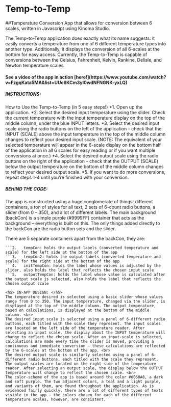 # Temp-to-Temp
##Temperature Conversion App that allows for conversion between 6 scales, written in Javascript using Kinoma Studio. 

The Temp-to-Temp application does exactly what its name suggests: it easily converts a temperature from one of 6 different temperature types into another type. Additionally, it displays the conversion of all 6-scales at the bottom for easy access. Currently, the Temp-to-Temp is capable of conversions between the Celsius, Fahrenheit, Kelvin, Rankine, Delisle, and Newton temperature scales. 

<h4>See a video of the app in action [here!](https://www.youtube.com/watch?v=FzgqKata5MA&list=UUc6KCm3yl0wdNFNGNK-yxLQ)</h4>

<h5>INSTRUCTIONS:</h5>
How to Use the Temp-to-Temp (in 5 easy steps!)
*1. Open up the application.
*2. Select the desired input temperature using the slider. Check the current temperature with the input temperature display on the top of the middle column, under the blue INPUT letters.
*3. Select the desired input scale using the radio buttons on the left of the application – check that the INPUT (SCALE) above the input temperature in the top of the middle column changes to reflect your desired input scale.
(NOTE: The equivalent of your selected temperature will appear in the 6-scale display on the bottom half of the application in all 6 scales for easy reading or if you want multiple conversions at once.)
*4. Select the desired output scale using the radio buttons on the right of the application – check that the OUTPUT (SCALE) below the output temperature on the bottom of the middle column changes to reflect your desired output scale.
*5. If you want to do more conversions, repeat steps 1-4 until you’re finished with your conversion. 

<h5>BEHIND THE CODE:</h5>
The app is constructed using a huge conglomerate of things: different containers, a ton of styles for all text, 2 sets of 6-count radio buttons, a slider (from 0 – 350), and a lot of different labels. The main background (backCon) is a simple purple (#9999FF) container that acts as the background – everything is built on this. The only things added directly to the backCon are the radio button sets and the slider. 

There are 5 separate containers apart from the backCon, they are:
```1.	displayCon: holds the transition piece, a label, (“if you’re curious…” between the input and output halves of the app.
```2.	tempCon: holds the output labels (converted temperature and scale) for the left side at the bottom of the app
```3.	tempCon2: holds the output labels (converted temperature and scale) for the right side at the bottom of the app
```4.	initTempCon: holds the label whose values is adjusted by the slider, also holds the label that reflects the chosen input scale
```5.	outputTempCon: holds the label whose value is calculated after the output scale is selected, also holds the label that reflects the chosen output scale

<h5> IN-APP DESIGN: </h5>
The temperature desired is selected using a basic slider whose values range from 0 to 350. The input temperature, changed via the slider, is displayed at the top of the middle column. The output temperature, based on calculations, is displayed at the bottom of the middle column. <br>
The desired input scale is selected using a panel of 6-different radio buttons, each titled with the scale they represent. The input scales are located on the left side of the temperature reader. After selecting an input scale, the display about the INPUT temperature will change to reflect the chosen scale. After an input-scale is selected, calculations are made every time the slider is moved, providing a continuous and immediate conversion – these calculations are reflected by the 6-scales at the bottom of the app. <br>
The desired output scale is similarly selected using a panel of 6-different radio buttons, each titled with the scale they represent. The output scales are located on the right side of the temperature reader. After selecting an output scale, the display below the OUTPUT temperature will change to reflect the chosen scale. <br>
The color-scheme of the app is based around the color #6060A8, a dark and soft purple. The two adjacent colors, a teal and a light purple, and variants of them, are found throughout the application. As is evidenced fairly quickly, there are a lot of different types of texts visible in the app – the colors chosen for each of the different temperature scales, however, are consistent.


